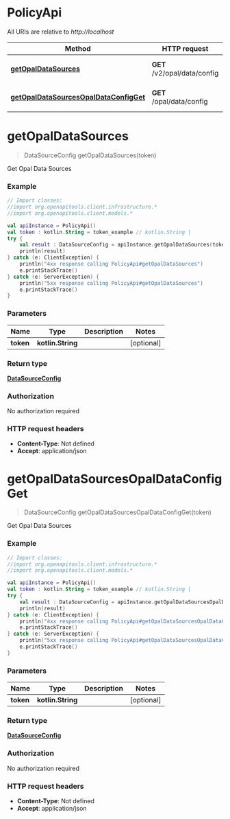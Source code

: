 # PolicyApi

All URIs are relative to *http://localhost*

Method | HTTP request | Description
------------- | ------------- | -------------
[**getOpalDataSources**](PolicyApi.md#getOpalDataSources) | **GET** /v2/opal/data/config | Get Opal Data Sources
[**getOpalDataSourcesOpalDataConfigGet**](PolicyApi.md#getOpalDataSourcesOpalDataConfigGet) | **GET** /opal/data/config | Get Opal Data Sources


<a name="getOpalDataSources"></a>
# **getOpalDataSources**
> DataSourceConfig getOpalDataSources(token)

Get Opal Data Sources

### Example
```kotlin
// Import classes:
//import org.openapitools.client.infrastructure.*
//import org.openapitools.client.models.*

val apiInstance = PolicyApi()
val token : kotlin.String = token_example // kotlin.String | 
try {
    val result : DataSourceConfig = apiInstance.getOpalDataSources(token)
    println(result)
} catch (e: ClientException) {
    println("4xx response calling PolicyApi#getOpalDataSources")
    e.printStackTrace()
} catch (e: ServerException) {
    println("5xx response calling PolicyApi#getOpalDataSources")
    e.printStackTrace()
}
```

### Parameters

Name | Type | Description  | Notes
------------- | ------------- | ------------- | -------------
 **token** | **kotlin.String**|  | [optional]

### Return type

[**DataSourceConfig**](DataSourceConfig.md)

### Authorization

No authorization required

### HTTP request headers

 - **Content-Type**: Not defined
 - **Accept**: application/json

<a name="getOpalDataSourcesOpalDataConfigGet"></a>
# **getOpalDataSourcesOpalDataConfigGet**
> DataSourceConfig getOpalDataSourcesOpalDataConfigGet(token)

Get Opal Data Sources

### Example
```kotlin
// Import classes:
//import org.openapitools.client.infrastructure.*
//import org.openapitools.client.models.*

val apiInstance = PolicyApi()
val token : kotlin.String = token_example // kotlin.String | 
try {
    val result : DataSourceConfig = apiInstance.getOpalDataSourcesOpalDataConfigGet(token)
    println(result)
} catch (e: ClientException) {
    println("4xx response calling PolicyApi#getOpalDataSourcesOpalDataConfigGet")
    e.printStackTrace()
} catch (e: ServerException) {
    println("5xx response calling PolicyApi#getOpalDataSourcesOpalDataConfigGet")
    e.printStackTrace()
}
```

### Parameters

Name | Type | Description  | Notes
------------- | ------------- | ------------- | -------------
 **token** | **kotlin.String**|  | [optional]

### Return type

[**DataSourceConfig**](DataSourceConfig.md)

### Authorization

No authorization required

### HTTP request headers

 - **Content-Type**: Not defined
 - **Accept**: application/json

